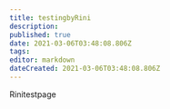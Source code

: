 ```yaml
---
title: testingbyRini
description: 
published: true
date: 2021-03-06T03:48:08.806Z
tags: 
editor: markdown
dateCreated: 2021-03-06T03:48:08.806Z
---
```


Rinitestpage